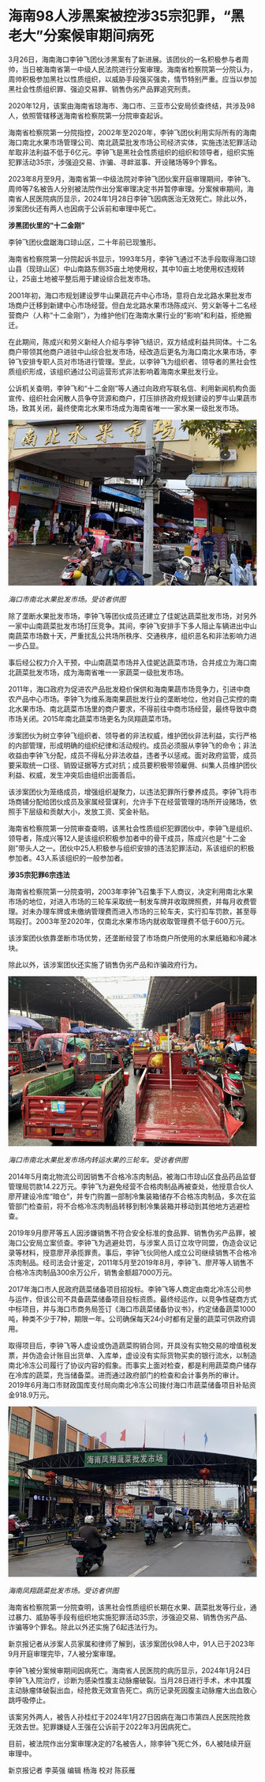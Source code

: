 # 海南98人涉黑案被控涉35宗犯罪，“黑老大”分案候审期间病死

3月26日，海南海口李钟飞团伙涉黑案有了新进展。该团伙的一名积极参与者周帅，当日被海南省第一中级人民法院进行分案审理。海南省检察院第一分院认为，周帅积极参加黑社以性质组织，以威胁手段强买强卖，情节特别严重。应当以参加黑社会性质组织罪、强迫交易罪、销售伪劣产品罪追究刑责。

2020年12月，该案由海南省琼海市、海口市、三亚市公安局侦查终结，共涉及98人，依照管辖移送海南省检察院第一分院审查起诉。

海南省检察院第一分院指控，2002年至2020年，李钟飞团伙利用实际所有的海南海口南北水果市场管理公司、南北蔬菜批发市场公司经济实体，实施违法犯罪活动牟取非法利益不低于6亿元。李钟飞是黑社会性质组织的组织和领导者，组织实施犯罪活动35宗，涉强迫交易、诈骗、寻衅滋事、开设赌场等9个罪名。

2023年8月至9月，海南省第一中级法院对李钟飞团伙案开庭审理期间，李钟飞、周帅等7名被告人分别被法院作出分案审理决定书并暂停审理。分案候审期间，海南省人民医院病历显示，2024年1月28日李钟飞因病医治无效死亡。除此以外，涉案团伙还有两人也因病于公诉前和审理中死亡。

**涉黑团伙里的“十二金刚”**

李钟飞团伙盘踞海口琼山区，二十年前已现雏形。

海南省检察院第一分院起诉书显示，1993年5月，李钟飞通过不法手段取得海口琼山县（现琼山区）中山南路东侧35亩土地使用权，其中10亩土地使用权违规转让，25亩土地被平整后用于建设综合批发市场。

2001年初，海口市规划建设罗牛山果蔬花卉中心市场，意将白龙北路水果批发市场商户迁移到新建中心市场经营。但白龙北路水果市场陈成兴、劳义新等十二名经营商户（人称“十二金刚”），为维护他们在海南水果行业的“影响”和利益，拒绝搬迁。

在此期间，陈成兴和劳义新经人介绍与李钟飞结识，双方结成利益共同体。十二名商户带领其他商户进驻中山综合批发市场，经改造后更名为海口南北水果市场，李钟飞安排专职人员对市场进行管理。至此，以李钟飞为组织者、领导者的黑社会性质组织形成，该组织通过公司运营形式非法影响着海南水果批发行业。

公诉机关查明，李钟飞和“十二金刚”等人通过向政府写联名信、利用新闻机构负面宣传、组织社会闲散人员争夺货源和商户，打压排挤政府规划建设的罗牛山果蔬市场，致其关闭，最终使南北水果市场成为海南省唯一一家水果一级批发市场。

![210abbeafe648b74f3d733805d3bbd14.jpg](https://raw.githubusercontent.com/qqhsx/qqnews_image/main/2024/03/28/海南98人涉黑案被控涉35宗犯罪，“黑老大”分案候审期间病死/210abbeafe648b74f3d733805d3bbd14.jpg)

_海口市南北水果批发市场。受访者供图_

除了垄断水果批发市场，李钟飞等团伙成员还建立了佳妮达蔬菜批发市场，对另外一家中山南蔬菜批发市场打压竞争。其间，李钟飞安排手下多人阻止车辆进出中山南蔬菜市场数十天，严重扰乱公共场所秩序、交通秩序，组织恶名和非法影响力进一步凸显。

事后经公权力介入干预，中山南蔬菜市场并入佳妮达蔬菜市场，合并成立为海口南北蔬菜批发市场，成为海南省唯一一家蔬菜一级批发市场。

2011年，海口政府为促进农产品批发稳价保供和海南果蔬市场竞争力，引进中商农产品中心市场。李钟飞为维系海南果蔬批发行业的垄断地位，他对自己实控的南北水果市场、南北蔬菜市场里的商户要求，不得前往中商市场经营，最终导致中商市场关闭。2015年南北蔬菜市场更名为凤翔蔬菜市场。

涉案团伙为树立李钟飞组织者、领导者的非法权威，维护团伙非法利益，实行严格的内部管理，形成明确的组织纪律和活动规约。成员必须服从李钟飞的命令；非法收益由李钟飞分配，成员不得私分非法收益，违者予以惩戒。面对政府监管，成员要采取统一口径、销毁证据等方式对抗；成员要积极带领雇佣、纠集人员维护团伙利益、权威，发生冲突后由组织出面善后。

该涉案团伙为笼络成员，增强组织凝聚力，以违法犯罪所行豢养成员。李钟飞将市场商铺分配给团伙成员及家属经营谋利，允许手下在经营管理的场所开设赌场，依照手下层级和贡献大小，发放工资、奖金补贴。

海南省检察院第一分院审查查明，该黑社会性质组织犯罪团伙中，李钟飞是组织、领导者，陈成兴等12人是该组织积极参加者中的骨干成员，陈成兴也是“十二金刚”带头人之一。团伙中25人积极参与组织安排的违法犯罪活动，系该组织的积极参加者。43人系该组织的一般参加者。

**涉35宗犯罪6宗违法**

海南省检察院第一分院查明，2003年李钟飞召集手下人商议，决定利用南北水果市场的地位，对进入市场的三轮车采取统一制发车牌并收取牌照费，并每月收费管理。对未办理车牌或未缴纳管理费而进入市场的三轮车夫，实行扣车罚款，甚至辱骂殴打。2003年至2020年，仅南北水果市场内就收取管理费不低于600万元。

该涉案团伙依靠垄断市场优势，还垄断经营了市场商户所使用的水果纸箱和冷藏冰块。

除此以外，该涉案团伙还实施了销售伪劣产品和诈骗政府行为。

![41e99a3069fa97915292797cd8b75bd0.jpg](https://raw.githubusercontent.com/qqhsx/qqnews_image/main/2024/03/28/海南98人涉黑案被控涉35宗犯罪，“黑老大”分案候审期间病死/41e99a3069fa97915292797cd8b75bd0.jpg)

_海口市南北水果批发市场内转运水果的三轮车。受访者供图_

2014年5月南北物流公司因销售不合格冷冻肉制品，被海口市琼山区食品药品监督管理局罚款14.22万元。李钟飞为避免经营不合格肉制品再被查处，他授意合伙人廖芹建设冷库“暗仓”，并专门购置一部制冷集装箱储存不合格冻肉制品，多次在监管部门检查前，将不合格冷冻肉制品转移到制冷集装箱并移动到其他地方逃避检查。

2019年9月廖芹等五人因涉嫌销售不符合安全标准的食品罪、销售伪劣产品罪，被海口公安局立案侦查。李钟飞为逃避处罚，与涉案人员订立攻守同盟，伪造会议记录等材料，授意廖芹承揽罪责。事后，李钟飞伙同他人成立公司继续销售不合格冷冻肉制品。经司法会计鉴定，2011年5月至2019年8月，李钟飞、廖芹等人销售不合格冷冻肉制品300余万公斤，销售金额超7000万元。

2017年海口市人民政府蔬菜储备项目招投标。李钟飞等人商定由南北冷冻公司参与运作，但该公司不具备蔬菜储备项目投标资质。最终经运作，以竞争性磋商方式中标项目，并与海口市商务局签订《海口市蔬菜储备协议书》，约定储备蔬菜1000吨，种类不少于7种，期限一年。公司确保每天24小时都有足量的蔬菜可供政府调用。

取得项目后，李钟飞等人虚设或伪造蔬菜购销合同，开具没有实物交易的增值税发票，并伪造会计账目出货单、入库单，虚设没有实际货物买卖的银行流水，以制造南北冷冻公司履行了协议内容的假象。而事实上面对检查，都是利用蔬菜商户储存在冷库的蔬菜，充当储备菜。进而通过政府部门的检查和会计事务所的审计。2019年6月海口市财政国库支付局向南北冷冻公司拨付海口市蔬菜储备项目补贴资金918.9万元。

![b9a53aec7a2b5e494b6800fcd4e16758.jpg](https://raw.githubusercontent.com/qqhsx/qqnews_image/main/2024/03/28/海南98人涉黑案被控涉35宗犯罪，“黑老大”分案候审期间病死/b9a53aec7a2b5e494b6800fcd4e16758.jpg)

_海南凤翔蔬菜批发市场。受访者供图_

海南省检察院第一分院查明，该黑社会性质组织长期在水果、蔬菜批发等行业，通过暴力、威胁等手段有组织地实施犯罪活动35宗，涉强迫交易、销售伪劣产品、诈骗等9个罪名。除此以外还实施了6起违法行为。

新京报记者从涉案人员家属和律师了解到，该涉案团伙98人中，91人已于2023年9月开庭审理完毕，7人被分案审理。

李钟飞被分案候审期间因病死亡。海南省人民医院的病历显示，2024年1月24日李钟飞入院治疗，诊断为感染性腹主动脉瘤破裂。当月28日进行手术，术中其腹主动脉瘤体破裂出血，经抢救无效宣告死亡。病历记录死因腹主动脉瘤大出血致心跳呼吸停止。

该案另外两人，被告人孙桂红于2024年1月27日因病在海口市第四人民医院抢救无效去世。犯罪嫌疑人王强在公诉前于2022年3月因病死亡。

目前，被法院作出分案审理决定的7名被告人，除李钟飞死亡外，6人被陆续开庭审理中。

新京报记者 李英强 编辑 杨海 校对 陈荻雁

